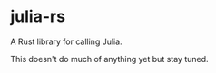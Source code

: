 # julia-rs

A Rust library for calling Julia.

This doesn't do much of anything yet but stay tuned.
